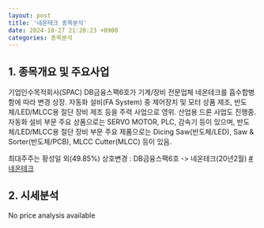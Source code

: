 ```yaml
---
layout: post
title: '네온테크 종목분석'
date: 2024-10-27 21:20:23 +0900
categories: 종목분석
---
```


## 1. 종목개요 및 주요사업

기업인수목적회사(SPAC) DB금융스팩6호가 기계/장비 전문업체 네온테크를 흡수합병함에 따라 변경 상장. 자동화 설비(FA System) 중 제어장치 및 모터 상품 제조, 반도체/LED/MLCC용 절단 장비 제조 등을 주력 사업으로 영위. 산업용 드론 사업도 진행중. 자동화 설비 부문 주요 상품으로는 SERVO MOTOR, PLC, 감속기 등이 있으며, 반도체/LED/MLCC용 절단 장비 부문 주요 제품으로는 Dicing Saw(반도체/LED), Saw & Sorter(반도체/PCB), MLCC Cutter(MLCC) 등이 있음. 

최대주주는 황성일 외(49.85%) 상호변경 : DB금융스팩6호 -> 네온테크(20년2월)
[#네온테크](#)

## 2. 시세분석

No price analysis available
